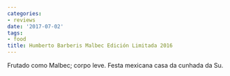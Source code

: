 ```yaml
---
categories:
- reviews
date: '2017-07-02'
tags:
- food
title: Humberto Barberis Malbec Edición Limitada 2016
---
```


Frutado como Malbec; corpo leve. Festa mexicana casa da cunhada da Su.